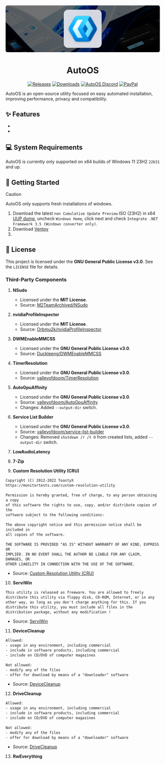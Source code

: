 ![WinUI hero image](header.png)

<h1 align="center">
    AutoOS
</h1>

<div align="center">

[![Releases](https://img.shields.io/github/v/release/tinodin/AutoOS.svg?label=Release)](https://github.com/tinodin/AutoOS/releases/latest)
[![Downloads](https://img.shields.io/github/downloads/tinodin/AutoOS/total?label=Total%20downloads)](https://github.com/tinodin/AutoOS/releases)
[![AutoOS Discord](https://img.shields.io/discord/1148987246746279977?label=AutoOS%20Discord&logo=discord)](https://discord.gg/ammDNveHzh)
[![PayPal](https://img.shields.io/badge/Donate-PayPal-003087?logo=paypal&logoColor=fff)](https://www.paypal.com/donate/?hosted_button_id=GVEVUSHUWXEAG)

</div>

AutoOS is an open-source utility focused on easy automated installation, improving performance, privacy and compatibility. 


## ✨ Features
- 
- 


## 💻 System Requirements

AutoOS is currently only supported on x64 builds of Windows 11 23H2 `22631` and up.

## 🚀 Getting Started

> [!CAUTION]
> AutoOS only supports fresh installations of windows.

1. Download the latest `non Cumulative Update Preview` ISO (23H2) in x64 [UUP dump](https://uupdump.net/known.php?q=category%3Aw11-23h2), uncheck `Windows Home`, click next and check `Integrate .NET Framework 3.5 (Windows converter only)`.
2. Download [Ventoy](https://sourceforge.net/projects/ventoy/files/latest/download)
3. 

## 📜 License

This project is licensed under the **GNU General Public License v3.0**. See the `LICENSE` file for details.

### Third-Party Components

1. **NSudo**
   - Licensed under the **MIT License**.
   - Source: [M2TeamArchived/NSudo](https://github.com/M2TeamArchived/NSudo)

2. **nvidiaProfileInspector**
   - Licensed under the **MIT License**.
   - Source: [Orbmu2k/nvidiaProfileInspector](https://github.com/Orbmu2k/nvidiaProfileInspector)

3. **DWMEnableMMCSS**
   - Licensed under the **GNU General Public License v3.0**.
   - Source: [Duckleeng/DWMEnableMMCSS](https://github.com/Duckleeng/DWMEnableMMCSS)

4. **TimerResolution**
   - Licensed under the **GNU General Public License v3.0**.
   - Source: [valleyofdoom/TimerResolution](https://github.com/valleyofdoom/TimerResolution)

5. **AutoGpuAffinity**
   - Licensed under the **GNU General Public License v3.0**.
   - Source: [valleyofdoom/AutoGpuAffinity](https://github.com/valleyofdoom/AutoGpuAffinity)
   - Changes: Added `--output-dir` switch.

6. **Service List Builder**
   - Licensed under the **GNU General Public License v3.0**.
   - Source: [valleyofdoom/service-list-builder](https://github.com/valleyofdoom/service-list-builder)
   - Changes: Removed `shutdown /r /t 0` from created lists, added `--output-dir` switch.

7. **LowAudioLatency**



8. **7-Zip**


9. **Custom Resolution Utility (CRU)**
```
Copyright (C) 2012-2022 ToastyX
https://monitortests.com/custom-resolution-utility

Permission is hereby granted, free of charge, to any person obtaining a copy
of this software the rights to use, copy, and/or distribute copies of the
software subject to the following conditions:

The above copyright notice and this permission notice shall be included in
all copies of the software.

THE SOFTWARE IS PROVIDED "AS IS" WITHOUT WARRANTY OF ANY KIND, EXPRESS OR
IMPLIED. IN NO EVENT SHALL THE AUTHOR BE LIABLE FOR ANY CLAIM, DAMAGES, OR
OTHER LIABILITY IN CONNECTION WITH THE USE OF THE SOFTWARE.
```
- Source: [Custom Resolution Utility (CRU)](https://monitortests.com/custom-resolution-utility)


10. **ServiWin**
```
This utility is released as freeware. You are allowed to freely distribute this utility via floppy disk, CD-ROM, Internet, or in any other way, as long as you don't charge anything for this. If you distribute this utility, you must include all files in the distribution package, without any modification !
```
- Source: [ServiWin](https://www.nirsoft.net/utils/serviwin.html)

11. **DeviceCleanup**
```
Allowed:
- usage in any environment, including commercial
- include in software products, including commercial
- include on CD/DVD of computer magazines

Not allowed:
- modify any of the files
- offer for download by means of a "downloader" software
```
- Source: [DeviceCleanup](https://www.uwe-sieber.de/misc_tools.html#devicecleanup)

12. **DriveCleanup**
```
Allowed:
- usage in any environment, including commercial
- include in software products, including commercial
- include on CD/DVD of computer magazines

Not allowed:
- modify any of the files
- offer for download by means of a "downloader" software
```
- Source: [DriveCleanup](https://www.uwe-sieber.de/drivetools.html#drivecleanup)

13. **RwEverything**

